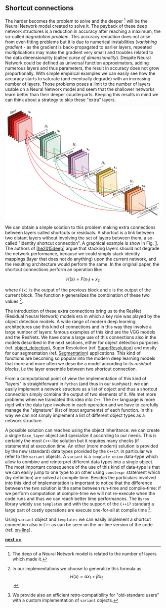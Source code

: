 ## Shortcut connections

The harder becomes the problem to solve and the deeper [^1] will be the Neural Network model created to solve it.
The payback of these deep network structures is a reduction in accuracy after reaching a maximum, the so-called *degradation problem*.
This accuracy reduction does not arise from over-fitting problems but it is due to numerical instabilities (*vanishing gradient* - as the gradient is back-propagated to earlier layers, repeated multiplications may make the gradient very small) and troubles related to the data dimensionality (called *curse of dimensionality*).
Despite Neural Network could be defined as universal function approximators, adding numerous layers and thus parameters, the result in accuracy does not grow proportionally.
With simple empirical examples we can easily see how the accuracy starts to saturate (and eventually degrade) with an increasing number of layers.
Those problems poses a limit to the number of layers usable on a Neural Network model and seem that the shallower networks learn better than their deeper counterparts.
Keeping this results in mind we can think about a strategy to skip these "extra" layers.

![Scheme of shortcut connections into a deep learning model. Each colored line connects the previous layer block to the following one. The output combination can be customized but the most used one is a simple linear combination of them. A particular attention must be payed with the dimensions management.](../../../../img/shortcut_layer.png)


We can obtain a simple solution to this problem making extra connections between layers called shortcuts or residuals.
A shortcut is a link between two distant layers without involving the set of layers between them, a so-called "identity shortcut connection".
A graphical example is show in Fig. [1](../../../../img/shortcut_layer.png).
The authors of [[he2015deep](https://arxiv.org/abs/1512.03385)] argue that stacking layers should not degrade the network performance, because we could simply stack identity mappings (layer that does not do anything) upon the current network, and the resulting architecture would perform the same.
In the original paper, the shortcut connections perform an operation like:

$$
H(x) = F(x_1) + x_2
$$

where `F(x)` is the output of the previous block and `x` is the output of the current block.
The function `F` generalizes the combination of these two values [^2].

The introduction of these extra connections bring us to the ResNet (Residual Neural Network) models era in which a key role was played by the object detection models.
A wide range of modern deep learning architectures use this kind of connections and in this way they involve a large number of layers: famous examples of this kind are the VGG models and the ResNets.
We have done a large use of this connections also in the models described in the next sections, either for object detection purposes (ref. [object_detection](../ObjectDetection/README.md)), Super Resolution (ref. [SuperResolution](../SuperResolution/README.md)) and mostly for our segmentation (ref. [Segmentation](../Segmentation/README.md)) applications.
This kind of functions are becoming so popular into the modern deep learning models that more and more often we describe a model according to its *residual blocks*, i.e the layer ensemble between two shortcut connection.

From a computational point of view the implementation of this kind of "layers" is straightforward in `Python` (and thus in our `NumPyNet`): we can easily implement a network structure as a list of object and thus a shortcut connection simply combine the output of two elements of it.
We met more problems when we translated this idea into `C++`.
The `C++` language is more rigid with the data type involved in each operation and we have to carefully manage the "signature" (list of input arguments) of each function.
In this way we can not simply implement a list of different object types as a network structure.

A possible solution can reached using the object inheritance: we can create a single `Base_layer` object and specialize it according to our needs.
This is certainly the most `C++`-like solution but it requires many checks (if statements) at execution time.
An other (more modern) solution is provided by the new (standard) data types provided by the `C++17`: in particular we refer to the `variant` objects.
A `variant` is a `template union` data-type which allow to combine and reinterpret different data types into a single object.
The most important consequence of the use of this kind of data-type is that we can easily jump to one type to an other using `constexpr` statement which (by definition) are solved at compile time.
Besides the particulars involved into this kind of implementation is important to notice that the difference between the two solution is the same between run-time and compile-time: if we perform computation at compile-time we will not re-execute when the code runs and thus we can reach better time performances.
The `Byron` library widely use `template`s and with the support of the `C++17` standard a large part of costly operations are execute one-for-all at compile time [^3].

Using `variant` object and `templates` we can easily implement a shortcut connection also in `C++` as can be seen on the on-line version of the code (ref. [on-line](https://github.com/Nico-Curti/Byron/blob/master/src/shortcut_layer.cpp)).


[^1]: The deep of a Neural Network model is related to the number of layers which made it.

[^2]: In our implementations we choose to generalize this formula as $$H(x) = \alpha x_1 + \beta x_2$$.

[^3]: We provide also an efficient retro-compatibility for "old-standard users" with a custom implementation of `variant` objects.

[**next >>**](./PixelShuffle.md)
